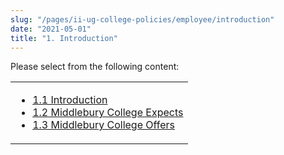 ```yaml
---
slug: "/pages/ii-ug-college-policies/employee/introduction"
date: "2021-05-01"
title: "1. Introduction"
---
```


Please select from the following content:

<table>

<tbody>

<tr valign="top">

<td>

- [1.1 Introduction](/pages/ii-ug-college-policies/employee/introduction/intro)
- [1.2 Middlebury College Expects](/pages/ii-ug-college-policies/employee/introduction/expects)
- [1.3 Middlebury College Offers](/pages/ii-ug-college-policies/employee/introduction/offers)

</td>

</tr>

</tbody>

</table>
